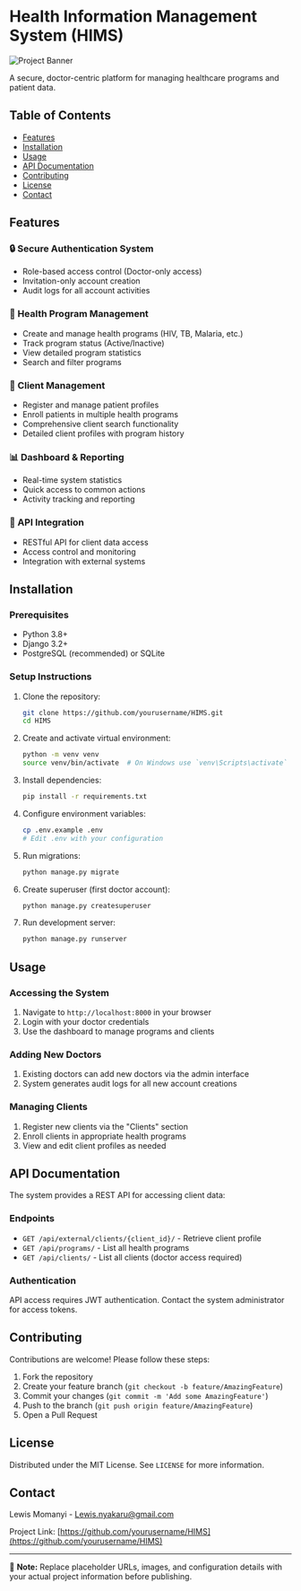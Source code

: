 # Health Information Management System (HIMS)

![Project Banner](https://via.placeholder.com/800x200?text=Health+Information+Management+System) <!-- Replace with actual banner image if available -->

A secure, doctor-centric platform for managing healthcare programs and patient data.

## Table of Contents
- [Features](#features)
- [Installation](#installation)
- [Usage](#usage)
- [API Documentation](#api-documentation)
- [Contributing](#contributing)
- [License](#license)
- [Contact](#contact)

## Features

### 🔒 Secure Authentication System
- Role-based access control (Doctor-only access)
- Invitation-only account creation
- Audit logs for all account activities

### 🏥 Health Program Management
- Create and manage health programs (HIV, TB, Malaria, etc.)
- Track program status (Active/Inactive)
- View detailed program statistics
- Search and filter programs

### 👥 Client Management
- Register and manage patient profiles
- Enroll patients in multiple health programs
- Comprehensive client search functionality
- Detailed client profiles with program history

### 📊 Dashboard & Reporting
- Real-time system statistics
- Quick access to common actions
- Activity tracking and reporting

### 🔌 API Integration
- RESTful API for client data access
- Access control and monitoring
- Integration with external systems

## Installation

### Prerequisites
- Python 3.8+
- Django 3.2+
- PostgreSQL (recommended) or SQLite

### Setup Instructions
1. Clone the repository:
   ```bash
   git clone https://github.com/yourusername/HIMS.git
   cd HIMS
   ```

2. Create and activate virtual environment:
   ```bash
   python -m venv venv
   source venv/bin/activate  # On Windows use `venv\Scripts\activate`
   ```

3. Install dependencies:
   ```bash
   pip install -r requirements.txt
   ```

4. Configure environment variables:
   ```bash
   cp .env.example .env
   # Edit .env with your configuration
   ```

5. Run migrations:
   ```bash
   python manage.py migrate
   ```

6. Create superuser (first doctor account):
   ```bash
   python manage.py createsuperuser
   ```

7. Run development server:
   ```bash
   python manage.py runserver
   ```

## Usage

### Accessing the System
1. Navigate to `http://localhost:8000` in your browser
2. Login with your doctor credentials
3. Use the dashboard to manage programs and clients

### Adding New Doctors
1. Existing doctors can add new doctors via the admin interface
2. System generates audit logs for all new account creations

### Managing Clients
1. Register new clients via the "Clients" section
2. Enroll clients in appropriate health programs
3. View and edit client profiles as needed

## API Documentation

The system provides a REST API for accessing client data:

### Endpoints
- `GET /api/external/clients/{client_id}/` - Retrieve client profile
- `GET /api/programs/` - List all health programs
- `GET /api/clients/` - List all clients (doctor access required)

### Authentication
API access requires JWT authentication. Contact the system administrator for access tokens.

## Contributing

Contributions are welcome! Please follow these steps:

1. Fork the repository
2. Create your feature branch (`git checkout -b feature/AmazingFeature`)
3. Commit your changes (`git commit -m 'Add some AmazingFeature'`)
4. Push to the branch (`git push origin feature/AmazingFeature`)
5. Open a Pull Request

## License

Distributed under the MIT License. See `LICENSE` for more information.

## Contact

Lewis Momanyi - [Lewis.nyakaru@gmail.com](mailto:Lewis.nyakaru@gmail.com)

Project Link: [https://github.com/yourusername/HIMS](https://github.com/yourusername/HIMS)

---

📌 **Note:** Replace placeholder URLs, images, and configuration details with your actual project information before publishing.
